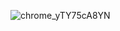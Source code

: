 ![chrome_yTY75cA8YN](https://github.com/user-attachments/assets/3b53bc2c-090b-49d7-b851-9c9a5e0e9c80)
